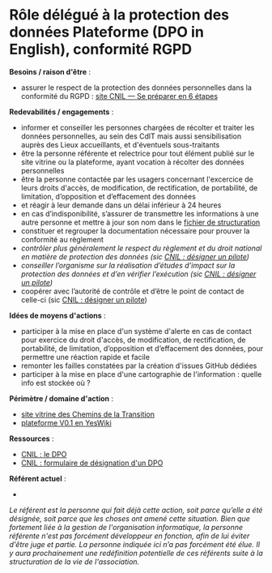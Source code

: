# Rôle délégué à la protection des données Plateforme (DPO in English), conformité RGPD

**Besoins / raison d'être** :

 - assurer le respect de la protection des données personnelles dans la conformité du RGPD : [site CNIL — Se préparer en 6 étapes](https://www.cnil.fr/fr/principes-cles/rgpd-se-preparer-en-6-etapes)

**Redevabilités / engagements** :

 - informer et conseiller les personnes chargées de récolter et traiter les données personnelles, au sein des CdlT mais aussi sensibilisation auprès des Lieux accueillants, et d'éventuels sous-traitants
 - être la personne référente et relectrice pour tout élément publié sur le site vitrine ou la plateforme, ayant vocation à récolter des données personnelles
 - être la personne contactée par les usagers concernant l'excercice de leurs droits d'accès, de modification, de rectification, de portabilité, de limitation, d’opposition et d’effacement des données
 - et réagir à leur demande dans un délai inférieur à 24 heures
 - en cas d’indisponibilité, s’assurer de transmettre les informations à une autre personne et mettre à jour son nom dans le [fichier de structuration](https://docs.google.com/document/d/1bw2Ms8SPsBeiTI0qhlFbx4cpz7-ec3n4uag8w02Qzg0/edit#)
 - constituer et regrouper la documentation nécessaire pour prouver la conformité au règlement
 - *contrôler plus généralement le respect du règlement et du droit national en matière de protection des données (sic [CNIL : désigner un pilote](https://www.cnil.fr/fr/designer-un-pilote))*
 - *conseiller l’organisme sur la réalisation d’études d'impact sur la protection des données et d’en vérifier l’exécution (sic [CNIL : désigner un pilote](https://www.cnil.fr/fr/designer-un-pilote))*
 - coopérer avec l’autorité de contrôle et d’être le point de contact de celle-ci (sic [CNIL : désigner un pilote](https://www.cnil.fr/fr/designer-un-pilote))

**Idées de moyens d'actions** :

- participer à la mise en place d'un système d'alerte en cas de contact pour exercice du droit d'accès, de modification, de rectification, de portabilité, de limitation, d’opposition et d’effacement des données, pour permettre une réaction rapide et facile
- remonter les failles constatées par la création d'issues GitHub dédiées
- participer à la mise en place d'une cartographie de l'information : quelle info est stockée où ?

**Périmètre / domaine d'action** :

 - [site vitrine des Chemins de la Transition](https://lescheminsdelatransition.org/)
 - [plateforme V0.1 en YesWiki](https://lescheminsdelatransition.org/plateforme/)
 
**Ressources** :

 - [CNIL : le DPO](https://www.cnil.fr/fr/le-delegue-la-protection-des-donnees-dpo)
 - [CNIL : formulaire de désignation d'un DPO](https://www.cnil.fr/fr/designation-dpo)

**Référent actuel** :

 - 
_Le référent est la personne qui fait déjà cette action, soit parce qu’elle a été désignée, soit parce que les choses ont amené cette situation. Bien que fortement liée à la gestion de l'organisation informatique, la personne référente n'est pas forcément développeur en fonction, afin de lui éviter d'être juge et partie. La personne indiquée ici n’a pas forcément été élue. Il y aura prochainement une redéfinition potentielle de ces référents suite à la structuration de la vie de l'association._
